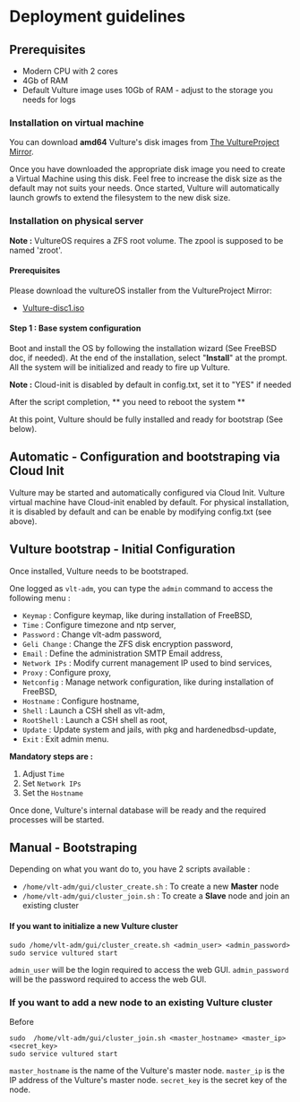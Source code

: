 # Deployment guidelines

## Prerequisites

- Modern CPU with 2 cores
- 4Gb of RAM
- Default Vulture image uses 10Gb of RAM - adjust to the storage you needs for logs

### Installation on virtual machine

You can download **amd64** Vulture's disk images from [The VultureProject Mirror](https://hbsd.vultureproject.org/amd64/current/13-stable/BUILD-LATEST/).

Once you have downloaded the appropriate disk image you need to create a Virtual Machine using this disk. Feel free to increase the disk size as the default may not suits your needs. Once started, Vulture will automatically launch growfs to extend the filesystem to the new disk size.

### Installation on physical server

**Note :** VultureOS requires a ZFS root volume. The zpool is supposed to be named 'zroot'.

#### Prerequisites

Please download the vultureOS installer from the VultureProject Mirror:

 - [Vulture-disc1.iso](https://hbsd.vultureproject.org/amd64/current/13-stable/BUILD-LATEST/Vulture-disc1.iso)


#### Step 1 : Base system configuration

Boot and install the OS by following the installation wizard (See FreeBSD doc, if needed).
At the end of the installation, select "**Install**" at the prompt.
All the system will be initialized and ready to fire up Vulture.

**Note :** Cloud-init is disabled by default in config.txt, set it to "YES" if needed

After the script completion, ** you need to reboot the system **

At this point, Vulture should be fully installed and ready for bootstrap (See below).

## Automatic - Configuration and bootstraping via Cloud Init

Vulture may be started and automatically configured via Cloud Init.
Vulture virtual machine have Cloud-init enabled by default. For physical installation, it is disabled by default and can be enable by modifying config.txt (see above).


## Vulture bootstrap - Initial Configuration

Once installed, Vulture needs to be bootstraped.

One logged as `vlt-adm`, you can type the `admin` command to access the following menu :

 - `Keymap` : Configure keymap, like during installation of FreeBSD,
 - `Time` : Configure timezone and ntp server,
 - `Password` : Change vlt-adm password,
 - `Geli Change` : Change the ZFS disk encryption password,
 - `Email` : Define the administration SMTP Email address,
 - `Network IPs` : Modify current management IP used to bind services,
 - `Proxy` : Configure proxy,
 - `Netconfig` : Manage network configuration, like during installation of FreeBSD,
 - `Hostname` : Configure hostname,
 - `Shell` : Launch a CSH shell as vlt-adm,
 - `RootShell` : Launch a CSH shell as root,
 - `Update` : Update system and jails, with pkg and hardenedbsd-update,
 - `Exit` : Exit admin menu.

**Mandatory steps are :**

1. Adjust `Time`
2. Set `Network IPs`
3. Set the `Hostname`

Once done, Vulture's internal database will be ready and the required processes will be started.

## Manual - Bootstraping

Depending on what you want do to, you have 2 scripts available :
 - `/home/vlt-adm/gui/cluster_create.sh` : To create a new **Master** node
 - `/home/vlt-adm/gui/cluster_join.sh` : To create a **Slave** node and join an existing cluster

#### If you want to initialize a new Vulture cluster

```
sudo /home/vlt-adm/gui/cluster_create.sh <admin_user> <admin_password>
sudo service vultured start
```
`admin_user` will be the login required to access the web GUI.
`admin_password` will be the password required to access the web GUI.


### If you want to add a new node to an existing Vulture cluster

Before

```
sudo  /home/vlt-adm/gui/cluster_join.sh <master_hostname> <master_ip> <secret_key>
sudo service vultured start
```
`master_hostname` is the name of the Vulture's master node.
`master_ip`  is the IP address of the Vulture's master node.
`secret_key` is the secret key of the node.


